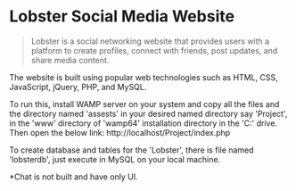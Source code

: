 # Lobster Social Media Website
>Lobster is a social networking website that provides users with a platform to create profiles, connect with friends, post updates, and share media content.

The website is built using popular web technologies such as HTML, CSS, JavaScript, jQuery, PHP, and MySQL.

To run this, install WAMP server on your system and copy all the files  and the directory named 'assests' in your desired named directory say 'Project', in the 'www' directory of 'wamp64' installation directory in the 'C:' drive.
Then open the below link:
http://localhost/Project/index.php

To create database and tables for the 'Lobster', there is file named 'lobsterdb', just execute in MySQL on your local machine.


*Chat is not built and have only UI.
